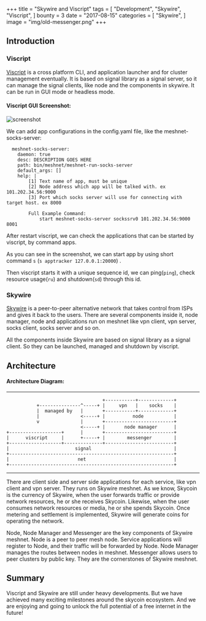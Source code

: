 +++
title = "Skywire and Viscript"
tags = [
    "Development",
    "Skywire",
    "Viscript",
]
bounty = 3
date = "2017-08-15"
categories = [
    "Skywire",
]
image = "img/old-messenger.png"
+++
## Introduction

### Viscript

[Viscript](https://github.com/skycoin/viscript) is a cross platform CLI, and application launcher and for cluster management eventually. It is based on signal library as a signal server, so it can manage the signal clients, like node and the components in skywire. It can be run in GUI mode or headless mode.

#### Viscript GUI Screenshot:

![screenshot](/img/viscript.jpg)

We can add app configurations in the config.yaml file, like the meshnet-socks-server:

```
  meshnet-socks-server:
    daemon: true
    desc: DESCRIPTION GOES HERE
    path: bin/meshnet/meshnet-run-socks-server
    default_args: []
    help: |
        [1] Text name of app, must be unique
        [2] Node address which app will be talked with. ex 101.202.34.56:9000
        [3] Port which socks server will use for connecting with target host. ex 8000

        Full Example Command:
            start meshnet-socks-server sockssrv0 101.202.34.56:9000 8001
```

After restart viscript, we can check the applications that can be started by viscript, by command apps.

As you can see in the screenshot, we can start app by using short command `s` (`s apptracker 127.0.0.1:20000`) .

Then viscript starts it with a unique sequence id, we can ping(`ping`), check resource usage(`ru`) and shutdown(`sd`) through this id.

### Skywire

[Skywire](https://github.com/skycoin/skywire) is a peer-to-peer alternative network that takes control from ISPs and gives it back to the users. There are several components inside it, node manager, node and applications run on meshnet like vpn client, vpn server, socks client, socks server and so on.

All the components inside Skywire are based on signal library as a signal client. So they can be launched, managed and shutdown by viscript.

## Architecture

#### Architecture Diagram:

------

```
                                   +-----------+-------------+
           +---------------^-----+ |     vpn   |    socks    |
           |  managed by   |       +-----------+-------------+
           |               <-----+ |          node           |
           v               |       +-------------------------+
                           <-----+ |       node manager      |
+-------------------+      |       +-------------------------+
|      viscript     |      +-----+ |        messenger        |
+-------------------+--------------+-------------------------+
|                        signal                              |
+------------------------------------------------------------+
|                         net                                |
+------------------------------------------------------------+
```

------

There are client side and server side applications for each service, like vpn client and vpn server. They runs on Skywire meshnet. As we know, Skycoin is the currency of Skywire, when the user forwards traffic or provide network resources, he or she receives Skycoin. Likewise, when the user consumes network resources or media, he or she spends Skycoin. Once metering and settlement is implemented, Skywire will generate coins for operating the network.

Node, Node Manager and Messenger are the key components of Skywire meshnet. Node is a peer to peer mesh node. Service applications will register to Node, and their traffic will be forwarded by Node. Node Manager manages the routes between nodes in meshnet. Messenger allows users to peer clusters by public key. They are the cornerstones of Skywire meshnet.

## Summary

Viscript and Skywire are still under heavy developments. But we have achieved many exciting milestones around the skycoin ecosystem. And we are enjoying and going to unlock the full potential of a free internet in the future!
